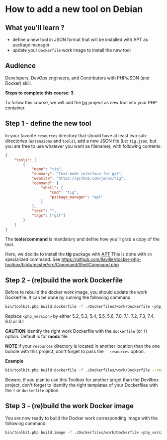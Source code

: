 # How to add a new tool on Debian

## What you'll learn ?

- define a new tool in JSON format that will be installed with APT as package manager
- update your `Dockerfile` work image to install the new tool

## Audience

Developers, DevOps engineers, and Contributors with PHP/JSON (and Docker) skill.

**Steps to complete this course: 3**

To follow this course, we will add the [tig](https://github.com/jonas/tig) project as new tool into your PHP container.

## Step 1 - define the new tool

In your favorite `resources` directory that should have at least two sub-directories (`extensions` and `tools`),
add a new JSON file (i.e: `tig.json`, but you are free to use whatever you want as filename), with following contents:

```json
{
    "tools": [
        {
            "name": "tig",
            "summary": "Text-mode interface for git",
            "website": "https://github.com/jonas/tig",
            "command": {
                "shell": {
                    "cmd": "tig",
                    "package_manager": "apt"
                }
            },
            "test": "",
            "tags": ["git"]
        }
    ]
}
```
The **tools/command** is mandatory and define how you'll grab a copy of the tool.

Here, we decide to install the **tig** package with [APT](https://en.wikipedia.org/wiki/APT_(software))
This is done with `sh` specialized command.
See <https://github.com/llaville/docker-php-toolbox/blob/master/src/Command/ShellCommand.php>

## Step 2 - (re)build the work Dockerfile

Before to rebuild the docker work image, you should update the work Dockerfile.
It can be done by running the following command:

```bash
bin/toolkit.php build:dockerfile -f ./Dockerfiles/work/Dockerfile <php_version>
```

Replace `<php_version>` by either 5.2, 5.3, 5.4, 5.5, 5.6, 7.0, 7.1, 7.2, 7.3, 7.4, 8.0 or 8.1

**CAUTION** identify the right work Dockerfile with the `dockerfile` (or `f`) option. Default is for **mods** file.

**NOTE** if your `resources` directory is located in another location than the one bundle with this project,
don't forget to pass the `--resources` option.

**Example**

```bash
bin/toolkit.php build:dockerfile -f ./Dockerfiles/work/Dockerfile --resources /home/me/my-project/Dockerfiles/work/Dockerfile 7.4
```

Beware, if you plan to use this Toolbox for another target than the Devilbox project, don't forget to identify the right templates
of your Dockerfiles with the `f` or `dockerfile` option.

## Step 3 - (re)build the work Docker image

You are now ready to build the Docker work corresponding image with the following command:
```bash
bin/toolkit.php build:image -f ./Dockerfiles/work/Dockerfile <php_version>
```
